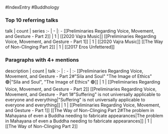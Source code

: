 #IndexEntry #Buddhology

### Top 10 referring talks
talk | count | series
:- | - |: -
[[Preliminaries Regarding Voice, Movement, and Gesture - Part 2]] | 1 | [[2020 Vajra Music]]
[[Preliminaries Regarding Voice, Movement, and Gesture - Part 1]] | 1 | [[2020 Vajra Music]]
[[The Way of Non-Clinging Part 2]] | 1 | [[2017 Eros Unfettered]]

### Paragraphs with 4+ mentions
description | count | talk
:- | : - | :-
[[Preliminaries Regarding Voice, Movement, and Gesture - Part 2#"Sila and Soul" "The Image of Ethics" 🟢\|"Sila and Soul", "The Image of Ethics" 🟢]] | 1 | [[Preliminaries Regarding Voice, Movement, and Gesture - Part 2]]
[[Preliminaries Regarding Voice, Movement, and Gesture - Part 1#"Suffering" is not universally applicable to everyone and everything\|"Suffering" is not universally applicable to everyone and everything]] | 1 | [[Preliminaries Regarding Voice, Movement, and Gesture - Part 1]]
[[The Way of Non-Clinging Part 2#The problem in Mahayana of even a Buddha needing to fabricate appearances\|The problem in Mahayana of even a Buddha needing to fabricate appearances]] | 1 | [[The Way of Non-Clinging Part 2]]

